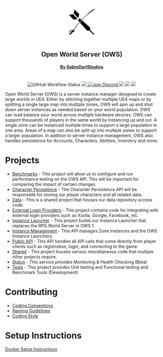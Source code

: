 <p align="center">
    <br>
    <img src="img/Logo512pxWhite.png" alt="SabreDartStudios" width="120">
    <h2 align="center">Open World Server (OWS)</h2>
    <h4 align="center"><a href="http://www.sabredartstudios.com/">By SabreDartStudios</a></h4>
</p>
<h1></h1>
<p align="center">
    <img alt="GitHub Workflow Status" src="https://img.shields.io/github/workflow/status/Dartanlla/OWS/Continuous%20Integration?style=flat-square">
    <a href="https://github.com/Dartanlla/OWS/blob/master/LICENSE">
        <img src="https://img.shields.io/github/license/Dartanlla/ows.svg?style=flat-square">
    </a>
    <a href="https://discord.gg/qZ76Cmxcgp">
        <img src="https://img.shields.io/badge/Discord-%237289DA.svg?style=flat-square&logo=discord&logoColor=white" alt="Join Discord">
    </a>
    <img src="https://img.shields.io/badge/unrealengine-%23313131.svg?style=flat-square&logo=unrealengine&logoColor=white">
    <img src="https://img.shields.io/badge/docker-%230db7ed.svg?style=flat-square&logo=docker&logoColor=white">
    <img src="https://img.shields.io/badge/.NET-5C2D91?style=flat-square&logo=.net&logoColor=white">
</p>

Open World Server (OWS) is a server instance manager designed to create large worlds in UE4. Either by stitching together multiple UE4 maps or by splitting a single large map into multiple zones, OWS will spin up and shut down server instances as needed based on your world population. OWS can load balance your world across multiple hardware devices. OWS can support thousands of players in the same world by instancing up and out. A single zone can be instanced multiple times to support a large population in one area. Areas of a map can also be split up into multiple zones to support a larger population. In addition to server instance management, OWS also handles persistence for Accounts, Characters, Abilities, Inventory and more.

# Projects
- [Benchmarks](src/OWSBenchmarks) - This project will allow us to configure and run performance testing on the OWS API.  This will be important for comparing the impact of certain changes.
- [Character Persistence](src/OWSCharacterPersistence) - The Character Persistence API will be responsible for storing our player characters and all related data.
- [Data](src/OWSData) - This is a shared project that houses our data repository access code.
- [External Login Providers](src/OWSExternalLoginProviders) - This project contains code for integrating with external login providers such as Xsolla, Google, Facebook, etc.
- [Instance Launcher](src/OWSInstanceLauncher) - This project builds our Instance Launcher that replaces the RPG World Server in OWS 1.
- [Instance Management](src/OWSInstanceManagement) - This API manages Zone Instances and the OWS Instance Launchers.
- [Public API](src/OWSPublicAPI) - This API handles all API calls that come directly from player clients such as registration, login, and connecting to the game.
- [Shared](src/OWSShared) - This project houses various miscellaneous code that multiple other projects require.
- [Status](src/OWSStatus) - This service provides Monitoring & Health Checking (Beta)
- [Tests](src/OWSTests) - This project provides Unit testing and Functional testing and Benchmark Tools (Development)

# Contributing
* [Coding Conventions](https://docs.microsoft.com/en-us/dotnet/csharp/programming-guide/inside-a-program/coding-conventions)
* [Naming Guidelines](https://docs.microsoft.com/en-us/dotnet/standard/design-guidelines/naming-guidelines)
* [Coding Style](https://github.com/dotnet/corefx/blob/368fdfd86ee3a3bf1bca2a6c339ee590f3d6505d/Documentation/coding-guidelines/coding-style.md)

# Setup Instructions
[Docker Setup Instructions](DOCKER.md)
